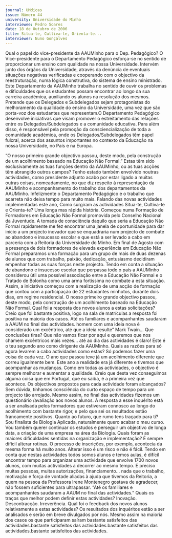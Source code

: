 ```yaml
---
journal: UMdicas
issue: Número 44
university: Universidade do Minho
interviewee: Pedro Soares 
date: 18 de Outubro de 2006
title: Situa-te, Cultiva-te, Orienta-te...
interviewer: Nuno Gonçalves
---
```


Qual o papel do vice-presidente da AAUMinho
para o Dep. Pedagógico?
O Vice-presidente para o Departamento Pedagógico
esforça-se no sentido de proporcionar um ensino
com qualidade na nossa Universidade. Intervém
junto dos órgãos da Universidade, através da
denúncia de eventuais situações negativas
verificadas e cooperando com o objectivo da
reestruturação, numa lógica construtiva, do sistema
de ensino ministrado.
Este Departamento da AAUMinho trabalha no
sentido de ouvir os problemas e dificuldades que os
estudantes possam encontrar ao longo da sua
carreira académica, auxiliando os alunos na
resolução dos mesmos. Pretende que os Delegados
e Subdelegados sejam protagonistas do
melhoramento da qualidade do ensino da
Universidade, uma vez que são porta-voz dos
estudantes que representam.O Departamento
Pedagógico desenvolve iniciativas que visam
promover o estreitamento das relações entre os
Delegados/Subdelegados e a comunidade
educativa.
Para além disso, é responsável pela promoção da
consciencialização de toda a comunidade
académica, onde os Delegados/Subdelegados têm
papel fulcral, acerca dos assuntos importantes no
contexto da Educação na nossa Universidade, no
País e na Europa.

“O nosso primeiro grande
objectivo passou, deste modo,
pela construção de um
acolhimento baseado na
Educação Não Formal.”
Estas têm sido exclusivamente as tuas funções
dentro da AAUMinho, ou as tuas acções têm
abrangido outros campos?
Tenho estado também envolvido noutras
actividades, como presidente adjunto acabo por
estar ligado a muitas outras coisas, nomeadamente,
no que diz respeito à representação da AAUMinho e
acompanhamento do trabalho dos departamentos
da AAUMinho. Infelizmente o Departamento
Pedagógico e o trabalho que acarreta não deixa
tempo para muito mais.
Falando das novas actividades implementadas
este ano, Como surgiram as actividades Situa-te,
Cultiva-te e Orienta-te?
Uma longa mas rápida história. Começou numa
Formação de Formadores em Educação Não Formal
promovida pelo Conselho Nacional da Juventude. A
tomada de consciência daquilo que seria a Educação
Não Formal rapidamente me fez encontrar uma
janela de oportunidade para dar início a um projecto
inovador que se enquadraria num projecto de
combate ao abandono e insucesso escolar e que
está a ser levado a cabo em
parceria com a Reitoria da
Universidade do Minho.
Em final de Agosto com a presença
de dois formadores de elevada
experiência em Educação Não
Formal preparamos uma formação
para um grupo de mais de duas
dezenas de alunos que com
trabalho, paixão, dedicação,
entusiasmo decidiram empenhar
todas as suas forças neste
projecto.
Tendo em conta a situação de
abandono e insucesso escolar que
perpassa todo o país a AAUMinho
considerou útil uma possível
associação entre a Educação Não
Formal e o Tratado de Bolonha
como uma arma fortíssima no
combate a esta situação. Assim, a
iniciativa começou com a
realização de uma acção de
formação que contou com a
participação de 22 estudantes
minhotos, durante dois dias, em
regime residencial. O nosso
primeiro grande objectivo passou,
deste modo, pela construção de
um acolhimento baseado na
Educação Não Formal.
Qual foi a resposta dos novos alunos a estas
solicitações?
Creio que foi bastante positiva, logo na sala de
matrículas a resposta foi positiva na maioria dos
casos. Até os familiares e acompanhantes saudaram
a AAUM no final das actividades.
homem com uma ideia nova é considerado um
excêntrico, até que a ideia resulte” Mark Twain…
Que conclusões tiras?
Que não vamos ficar por aqui e queremos que nos
chamem excêntricos mais vezes… até ao dia das
actividades é claro!
Este é o teu segundo ano como dirigente da
AAUMinho. Quais as razões para só agora
levarem a cabo actividades como estas?
Só podemos fazer uma coisa de cada vez. O ano que
passou teve já um acolhimento diferente que correu
igualmente bem. Este ano a realidade era já diferente
e tivemos que acompanhar as mudanças. Como em
todas as actividades, o objectivo é sempre melhorar
e aumentar a qualidade. Creio que desta vez
conseguimos alguma coisa que em Portugal, que eu
saiba, é a primeira vez que acontece.
Os objectivos propostos para cada actividade
foram alcançados?
Sem dúvida, tínhamos consciência do curto espaço
de tempo para um projecto tão arrojado. Mesmo
assim, no final das actividades fizemos um
questionário /avaliação aos novos alunos. A resposta
a esse inquérito está a ser analisada pelos
formadores que estiveram connosco ao longo do
acolhimento com bastante rigor, e pelo que sei os
resultados estão francamente positivos.
Quanto ao futuro, que rumo tens traçado para ti?
Sou finalista de Biologia Aplicada, naturalmente
quero acabar o meu curso. Vou também querer
continuar os estudos e perseguir um objectivo de
longa data, a criação de uma empresa na área da
Biologia.
Quais foram as maiores dificuldades sentidas na
organização e implementação?
É sempre difícil alterar rotinas. O processo de
inscrições, por exemplo, acontecia da mesma forma
há muito anos. Alterar isso é um risco e não é fácil.
Tendo em conta que nestas actividades todos somos
alunos e temos aulas, é difícil encontrar tempo para
organizar uma actividade que envolve 1700 novos
alunos, com muitas actividades a decorrer ao mesmo
tempo. É preciso muitas pessoas, muitas
autorizações, financiamento… nada que o trabalho,
motivação e força de vontade aliadas à ajuda que
tivemos da Reitoria, a quem na pessoa da
Professora Irene Montenegro gostava de agradecer,
não fossem suficientes para ultrapassar.
“Até os familiares e
acompanhantes saudaram a
AAUM no final das
actividades.”
Quais os traços que melhor podem definir estas
actividades?
Inovação. Descontracção. Irreverência.
Qual foi o feedback dos novos alunos
relativamente a estas actividades?
Os resultados dos inquéritos estão a ser analisados e
serão em breve divulgados por nós. Mesmo assim na
maioria dos casos os que participaram saíram
bastante satisfeitos das actividades.bastante satisfeitos das actividades.bastante satisfeitos das actividades.bastante satisfeitos das actividades.
